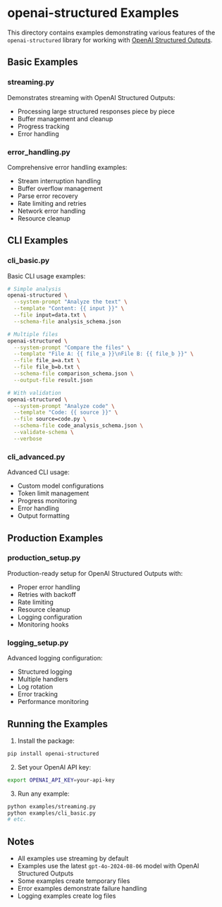 # openai-structured Examples

This directory contains examples demonstrating various features of the `openai-structured` library for working with [OpenAI Structured Outputs](https://platform.openai.com/docs/guides/function-calling).

## Basic Examples

### streaming.py

Demonstrates streaming with OpenAI Structured Outputs:

- Processing large structured responses piece by piece
- Buffer management and cleanup
- Progress tracking
- Error handling

### error_handling.py

Comprehensive error handling examples:

- Stream interruption handling
- Buffer overflow management
- Parse error recovery
- Rate limiting and retries
- Network error handling
- Resource cleanup

## CLI Examples

### cli_basic.py

Basic CLI usage examples:

```bash
# Simple analysis
openai-structured \
  --system-prompt "Analyze the text" \
  --template "Content: {{ input }}" \
  --file input=data.txt \
  --schema-file analysis_schema.json

# Multiple files
openai-structured \
  --system-prompt "Compare the files" \
  --template "File A: {{ file_a }}\nFile B: {{ file_b }}" \
  --file file_a=a.txt \
  --file file_b=b.txt \
  --schema-file comparison_schema.json \
  --output-file result.json

# With validation
openai-structured \
  --system-prompt "Analyze code" \
  --template "Code: {{ source }}" \
  --file source=code.py \
  --schema-file code_analysis_schema.json \
  --validate-schema \
  --verbose
```

### cli_advanced.py

Advanced CLI usage:

- Custom model configurations
- Token limit management
- Progress monitoring
- Error handling
- Output formatting

## Production Examples

### production_setup.py

Production-ready setup for OpenAI Structured Outputs with:

- Proper error handling
- Retries with backoff
- Rate limiting
- Resource cleanup
- Logging configuration
- Monitoring hooks

### logging_setup.py

Advanced logging configuration:

- Structured logging
- Multiple handlers
- Log rotation
- Error tracking
- Performance monitoring

## Running the Examples

1. Install the package:

```bash
pip install openai-structured
```

2. Set your OpenAI API key:

```bash
export OPENAI_API_KEY=your-api-key
```

3. Run any example:

```bash
python examples/streaming.py
python examples/cli_basic.py
# etc.
```

## Notes

- All examples use streaming by default
- Examples use the latest `gpt-4o-2024-08-06` model with OpenAI Structured Outputs
- Some examples create temporary files
- Error examples demonstrate failure handling
- Logging examples create log files

